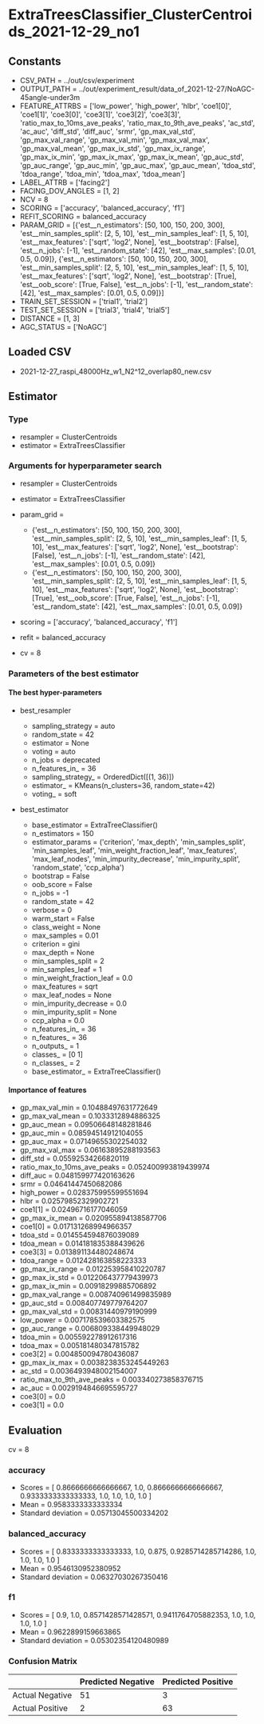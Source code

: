 # ExtraTreesClassifier_ClusterCentroids_2021-12-29_no1
## Constants
- CSV_PATH = ../out/csv/experiment
- OUTPUT_PATH = ../out/experiment_result/data_of_2021-12-27/NoAGC-45angle-under3m
- FEATURE_ATTRBS = ['low_power', 'high_power', 'hlbr', 'coe1[0]', 'coe1[1]', 'coe3[0]', 'coe3[1]', 'coe3[2]', 'coe3[3]', 'ratio_max_to_10ms_ave_peaks', 'ratio_max_to_9th_ave_peaks', 'ac_std', 'ac_auc', 'diff_std', 'diff_auc', 'srmr', 'gp_max_val_std', 'gp_max_val_range', 'gp_max_val_min', 'gp_max_val_max', 'gp_max_val_mean', 'gp_max_ix_std', 'gp_max_ix_range', 'gp_max_ix_min', 'gp_max_ix_max', 'gp_max_ix_mean', 'gp_auc_std', 'gp_auc_range', 'gp_auc_min', 'gp_auc_max', 'gp_auc_mean', 'tdoa_std', 'tdoa_range', 'tdoa_min', 'tdoa_max', 'tdoa_mean']
- LABEL_ATTRB = ['facing2']
- FACING_DOV_ANGLES = [1, 2]
- NCV = 8
- SCORING = ['accuracy', 'balanced_accuracy', 'f1']
- REFIT_SCORING = balanced_accuracy
- PARAM_GRID = [{'est__n_estimators': [50, 100, 150, 200, 300], 'est__min_samples_split': [2, 5, 10], 'est__min_samples_leaf': [1, 5, 10], 'est__max_features': ['sqrt', 'log2', None], 'est__bootstrap': [False], 'est__n_jobs': [-1], 'est__random_state': [42], 'est__max_samples': [0.01, 0.5, 0.09]}, {'est__n_estimators': [50, 100, 150, 200, 300], 'est__min_samples_split': [2, 5, 10], 'est__min_samples_leaf': [1, 5, 10], 'est__max_features': ['sqrt', 'log2', None], 'est__bootstrap': [True], 'est__oob_score': [True, False], 'est__n_jobs': [-1], 'est__random_state': [42], 'est__max_samples': [0.01, 0.5, 0.09]}]
- TRAIN_SET_SESSION = ['trial1', 'trial2']
- TEST_SET_SESSION = ['trial3', 'trial4', 'trial5']
- DISTANCE = [1, 3]
- AGC_STATUS = ['NoAGC']

## Loaded CSV
- 2021-12-27_raspi_48000Hz_w1_N2^12_overlap80_new.csv

## Estimator
### Type
- resampler = ClusterCentroids
- estimator = ExtraTreesClassifier

### Arguments for hyperparameter search
- resampler = ClusterCentroids
- estimator = ExtraTreesClassifier
- param_grid = 
	- {'est__n_estimators': [50, 100, 150, 200, 300], 'est__min_samples_split': [2, 5, 10], 'est__min_samples_leaf': [1, 5, 10], 'est__max_features': ['sqrt', 'log2', None], 'est__bootstrap': [False], 'est__n_jobs': [-1], 'est__random_state': [42], 'est__max_samples': [0.01, 0.5, 0.09]}
	- {'est__n_estimators': [50, 100, 150, 200, 300], 'est__min_samples_split': [2, 5, 10], 'est__min_samples_leaf': [1, 5, 10], 'est__max_features': ['sqrt', 'log2', None], 'est__bootstrap': [True], 'est__oob_score': [True, False], 'est__n_jobs': [-1], 'est__random_state': [42], 'est__max_samples': [0.01, 0.5, 0.09]}

- scoring = ['accuracy', 'balanced_accuracy', 'f1']
- refit = balanced_accuracy
- cv = 8

### Parameters of the best estimator
#### The best hyper-parameters
- best_resampler
	- sampling_strategy = auto
	- random_state = 42
	- estimator = None
	- voting = auto
	- n_jobs = deprecated
	- n_features_in_ = 36
	- sampling_strategy_ = OrderedDict([(1, 36)])
	- estimator_ = KMeans(n_clusters=36, random_state=42)
	- voting_ = soft

- best_estimator
	- base_estimator = ExtraTreeClassifier()
	- n_estimators = 150
	- estimator_params = ('criterion', 'max_depth', 'min_samples_split', 'min_samples_leaf', 'min_weight_fraction_leaf', 'max_features', 'max_leaf_nodes', 'min_impurity_decrease', 'min_impurity_split', 'random_state', 'ccp_alpha')
	- bootstrap = False
	- oob_score = False
	- n_jobs = -1
	- random_state = 42
	- verbose = 0
	- warm_start = False
	- class_weight = None
	- max_samples = 0.01
	- criterion = gini
	- max_depth = None
	- min_samples_split = 2
	- min_samples_leaf = 1
	- min_weight_fraction_leaf = 0.0
	- max_features = sqrt
	- max_leaf_nodes = None
	- min_impurity_decrease = 0.0
	- min_impurity_split = None
	- ccp_alpha = 0.0
	- n_features_in_ = 36
	- n_features_ = 36
	- n_outputs_ = 1
	- classes_ = [0 1]
	- n_classes_ = 2
	- base_estimator_ = ExtraTreeClassifier()

#### Importance of features
- gp_max_val_min = 0.10488497631772649
- gp_max_val_mean = 0.1033312894886325
- gp_auc_mean = 0.09506648148281846
- gp_auc_min = 0.08594514912104055
- gp_auc_max = 0.07149655302254032
- gp_max_val_max = 0.06163895288193563
- diff_std = 0.05592534266820119
- ratio_max_to_10ms_ave_peaks = 0.052400993819439974
- diff_auc = 0.048159977420163626
- srmr = 0.04641447450682086
- high_power = 0.028375995599551694
- hlbr = 0.02579852329902721
- coe1[1] = 0.02496716177046059
- gp_max_ix_mean = 0.020955894138587706
- coe1[0] = 0.017131268994966357
- tdoa_std = 0.014554594876039089
- tdoa_mean = 0.014181835388439626
- coe3[3] = 0.013891134480248674
- tdoa_range = 0.012428163858223333
- gp_max_ix_range = 0.012253958410220787
- gp_max_ix_std = 0.012206437779439973
- gp_max_ix_min = 0.00918299885706892
- gp_max_val_range = 0.008740961499835989
- gp_auc_std = 0.008407749779764207
- gp_max_val_std = 0.00831440979190999
- low_power = 0.007178539603382575
- gp_auc_range = 0.006809338449948029
- tdoa_min = 0.005592278912617316
- tdoa_max = 0.005181480347815782
- coe3[2] = 0.004850094780436087
- gp_max_ix_max = 0.0038238353245449263
- ac_std = 0.0036493948002154007
- ratio_max_to_9th_ave_peaks = 0.003340273858376715
- ac_auc = 0.0029194846695595727
- coe3[0] = 0.0
- coe3[1] = 0.0

## Evaluation
cv = 8
### accuracy
- Scores = [ 0.8666666666666667, 1.0, 0.8666666666666667, 0.9333333333333333, 1.0, 1.0, 1.0, 1.0 ]
- Mean = 0.9583333333333334
- Standard deviation = 0.05713045500334202

### balanced_accuracy
- Scores = [ 0.8333333333333333, 1.0, 0.875, 0.9285714285714286, 1.0, 1.0, 1.0, 1.0 ]
- Mean = 0.9546130952380952
- Standard deviation = 0.06327030267350416

### f1
- Scores = [ 0.9, 1.0, 0.8571428571428571, 0.9411764705882353, 1.0, 1.0, 1.0, 1.0 ]
- Mean = 0.9622899159663865
- Standard deviation = 0.05302354120480989

### Confusion Matrix
|  | Predicted Negative | Predicted Positive |
| --- | --- | --- |
| Actual Negative | 51 | 3 |
| Actual Positive | 2 | 63 |

      
